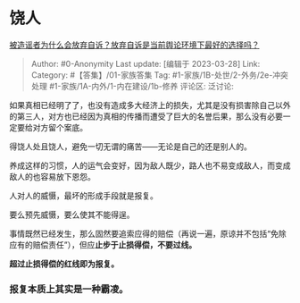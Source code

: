 # 饶人
[被造谣者为什么会放弃自诉？放弃自诉是当前舆论环境下最好的选择吗？](https://www.zhihu.com/question/591501163/answer/2955906792)

> Author: #0-Anonymity
> Last update: [编辑于 2023-03-28]
> Link:
> Category: #【答集】/01-家族答集
> Tag: #1-家族/1B-处世/2-外务/2e-冲突处理 #1-家族/1A-内外/1-内在建设/1b-修养
> 评论区:
> 泛讨论:

如果真相已经明了了，也没有造成多大经济上的损失，尤其是没有损害除自己以外的第三人，对方也已经因为真相的传播而遭受了巨大的名誉后果，那么没有必要一定要给对方留个案底。

得饶人处且饶人，避免一切无谓的痛苦——无论是自己的还是别人的。

养成这样的习惯，人的运气会变好，因为敌人既少，路人也不易变成敌人，而变成敌人的也容易放下恩怨。

人对人的威慑，最坏的形成手段就是报复。

要么预先威慑，要么使其不能得逞。

事情既然已经发生，那么固然要追索应得的赔偿（再说一遍，原谅并不包括“免除应有的赔偿责任”），但应**止步于止损得偿，不要过线。**

**超过止损得偿的红线即为报复。**

### 报复本质上其实是一种霸凌。
